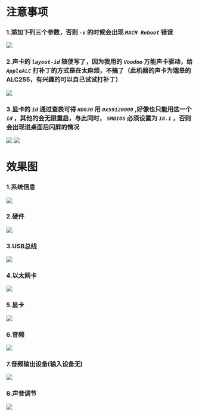 # 注意事项
### 1.添加下列三个参数，否则 *`-v`* 的时候会出现 *`MACH Reboot`* 错误
![](/Images/1.png)

### 2.声卡的 *`layout-id`* 随便写了，因为我用的 *`Voodoo`* 万能声卡驱动，给 *`AppleALC`* 打补丁的方式是在太麻烦，不搞了（此机器的声卡为瑞昱的ALC255，有兴趣的可以自己试试打补丁）
![](/Images/Audio.png)

### 3.显卡的 *`id`* 通过查表可得 *`HD630`* 用 *`0x59120000`* ,好像也只能用这一个 *`id`* ，其他的会无限重启，与此同时， *`SMBIOS`* 必须设置为 *`18.1`* ，否则会出现进桌面后闪屏的情况
![](/Images/Graphics.png)
![](/Images/SMBIOS.png)

# 效果图
### 1.系统信息
![](/Images/系统信息.png)

### 2.硬件
![](/Images/硬件.png)

### 3.USB总线
![](/Images/USB总线.png)

### 4.以太网卡
![](/Images/以太网卡.png)

### 5.显卡
![](/Images/显卡.png)

### 6.音频
![](/Images/音频.png)

### 7.音频输出设备(输入设备无)
![](/Images/音频输出设备.png)

### 8.声音调节
![](/Images/声音调节.png)